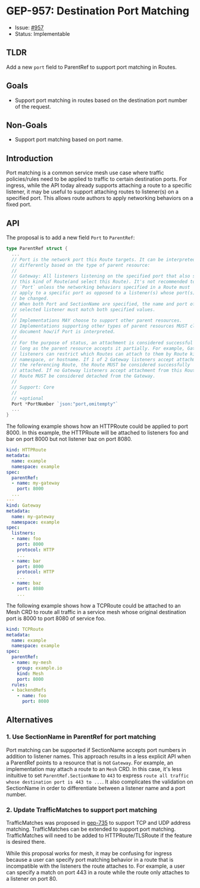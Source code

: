 # GEP-957: Destination Port Matching

* Issue: [#957](https://github.com/kubernetes-sigs/gateway-api/issues/957)
* Status: Implementable

## TLDR

Add a new `port` field to ParentRef to support port matching in Routes.

## Goals

* Support port matching in routes based on the destination port number of the
  request.

## Non-Goals

* Support port matching based on port name.

## Introduction

Port matching is a common service mesh use case where traffic policies/rules
need to be applied to traffic to certain destination ports. For ingress, while
the API today already supports attaching a route to a specific listener, it may
be useful to support attaching routes to listener(s) on a specified port. This
allows route authors to apply networking behaviors on a fixed port.

## API

The proposal is to add a new field `Port` to `ParentRef`:

```go
type ParentRef struct {
  ...
  // Port is the network port this Route targets. It can be interpreted
  // differently based on the type of parent resource:
  //
  // Gateway: All listeners listening on the specified port that also support
  // this kind of Route(and select this Route). It's not recommended to set
  // `Port` unless the networking behaviors specified in a Route must
  // apply to a specific port as opposed to a listener(s) whose port(s) may
  // be changed.
  // When both Port and SectionName are specified, the name and port of the
  // selected listener must match both specified values.
  //
  // Implementations MAY choose to support other parent resources.
  // Implementations supporting other types of parent resources MUST clearly
  // document how/if Port is interpreted.
  //
  // For the purpose of status, an attachment is considered successful as
  // long as the parent resource accepts it partially. For example, Gateway
  // listeners can restrict which Routes can attach to them by Route kind,
  // namespace, or hostname. If 1 of 2 Gateway listeners accept attachment from
  // the referencing Route, the Route MUST be considered successfully
  // attached. If no Gateway listeners accept attachment from this Route, the
  // Route MUST be considered detached from the Gateway.
  //
  // Support: Core
  //
  // +optional
  Port *PortNumber `json:"port,omitempty"`
  ...
}
```

The following example shows how an HTTPRoute could be applied to port 8000. In
this example, the HTTPRoute will be attached to listeners foo and bar on port
8000 but not listener baz on port 8080.
```yaml
kind: HTTPRoute
metadata:
  name: example
  namespace: example
spec:
  parentRef:
  - name: my-gateway
    port: 8000
  ...
---
kind: Gateway
metadata:
  name: my-gateway
  namespace: example
spec:
  listners:
  - name: foo
    port: 8000
    protocol: HTTP
    ...
  - name: bar
    port: 8000
    protocol: HTTP
    ...
  - name: baz
    port: 8080
    ...
```

The following example shows how a TCPRoute could be attached to an Mesh CRD to
route all traffic in a service mesh whose original destination port is 8000 to
port 8080 of service foo.
```yaml
kind: TCPRoute
metadata:
  name: example
  namespace: example
spec:
  parentRef:
  - name: my-mesh
    group: example.io
    kind: Mesh
    port: 8000
  rules:
  - backendRefs
    - name: foo
      port: 8080
```

## Alternatives
### 1. Use SectionName in ParentRef for port matching
Port matching can be supported if SectionName accepts port numbers in addition
to listener names. This approach results in a less explicit API when a ParentRef
points to a resource that is not `Gateway`. For example, an implementation may
attach a route to an `Mesh` CRD. In this case, it's less inituitive to set
`ParentRef.SectionName` to `443` to express `route all traffic whose destination
port is 443 to ...`. It also complicates the validation on SectionName in order
to differentiate between a listener name and a port number.

### 2. Update TrafficMatches to support port matching
TrafficMatches was proposed in
[gep-735](https://gateway-api.sigs.k8s.io/geps/gep-735/) to support TCP and UDP
address matching. TrafficMatches can be extended to support port matching.
TrafficMatches will need to be added to HTTPRoute/TLSRoute if the feature is
desired there.

While this proposal works for mesh, it may be confusing for ingress because a
user can specify port matching behavior in a route that is incompatible with
the listeners the route attaches to. For example, a user can specify a match
on port 443 in a route while the route only attaches to a listener on port 80.
